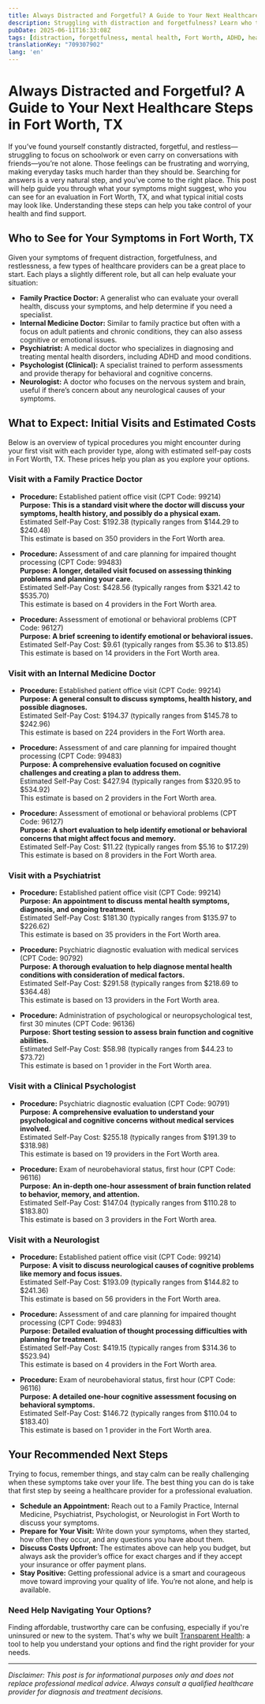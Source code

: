 ```yaml
---
title: Always Distracted and Forgetful? A Guide to Your Next Healthcare Steps in Fort Worth, TX
description: Struggling with distraction and forgetfulness? Learn who to see and what the initial costs might be in Fort Worth, TX to get the care you need.
pubDate: 2025-06-11T16:33:08Z
tags: [distraction, forgetfulness, mental health, Fort Worth, ADHD, healthcare, brain fog, neurobehavioral assessment]
translationKey: "709307902"
lang: 'en'
---
```

# Always Distracted and Forgetful? A Guide to Your Next Healthcare Steps in Fort Worth, TX

If you’ve found yourself constantly distracted, forgetful, and restless—struggling to focus on schoolwork or even carry on conversations with friends—you’re not alone. Those feelings can be frustrating and worrying, making everyday tasks much harder than they should be. Searching for answers is a very natural step, and you’ve come to the right place. This post will help guide you through what your symptoms might suggest, who you can see for an evaluation in Fort Worth, TX, and what typical initial costs may look like. Understanding these steps can help you take control of your health and find support.

## Who to See for Your Symptoms in Fort Worth, TX

Given your symptoms of frequent distraction, forgetfulness, and restlessness, a few types of healthcare providers can be a great place to start. Each plays a slightly different role, but all can help evaluate your situation:

- **Family Practice Doctor:** A generalist who can evaluate your overall health, discuss your symptoms, and help determine if you need a specialist.
- **Internal Medicine Doctor:** Similar to family practice but often with a focus on adult patients and chronic conditions, they can also assess cognitive or emotional issues.
- **Psychiatrist:** A medical doctor who specializes in diagnosing and treating mental health disorders, including ADHD and mood conditions.
- **Psychologist (Clinical):** A specialist trained to perform assessments and provide therapy for behavioral and cognitive concerns.
- **Neurologist:** A doctor who focuses on the nervous system and brain, useful if there’s concern about any neurological causes of your symptoms.

## What to Expect: Initial Visits and Estimated Costs

Below is an overview of typical procedures you might encounter during your first visit with each provider type, along with estimated self-pay costs in Fort Worth, TX. These prices help you plan as you explore your options.

### Visit with a Family Practice Doctor

- **Procedure:** Established patient office visit (CPT Code: 99214)  
  **Purpose:** **This is a standard visit where the doctor will discuss your symptoms, health history, and possibly do a physical exam.**  
  Estimated Self-Pay Cost: $192.38 (typically ranges from $144.29 to $240.48)  
  This estimate is based on 350 providers in the Fort Worth area.

- **Procedure:** Assessment of and care planning for impaired thought processing (CPT Code: 99483)  
  **Purpose:** **A longer, detailed visit focused on assessing thinking problems and planning your care.**  
  Estimated Self-Pay Cost: $428.56 (typically ranges from $321.42 to $535.70)  
  This estimate is based on 4 providers in the Fort Worth area.

- **Procedure:** Assessment of emotional or behavioral problems (CPT Code: 96127)  
  **Purpose:** **A brief screening to identify emotional or behavioral issues.**  
  Estimated Self-Pay Cost: $9.61 (typically ranges from $5.36 to $13.85)  
  This estimate is based on 14 providers in the Fort Worth area.

### Visit with an Internal Medicine Doctor

- **Procedure:** Established patient office visit (CPT Code: 99214)  
  **Purpose:** **A general consult to discuss symptoms, health history, and possible diagnoses.**  
  Estimated Self-Pay Cost: $194.37 (typically ranges from $145.78 to $242.96)  
  This estimate is based on 224 providers in the Fort Worth area.

- **Procedure:** Assessment of and care planning for impaired thought processing (CPT Code: 99483)  
  **Purpose:** **A comprehensive evaluation focused on cognitive challenges and creating a plan to address them.**  
  Estimated Self-Pay Cost: $427.94 (typically ranges from $320.95 to $534.92)  
  This estimate is based on 2 providers in the Fort Worth area.

- **Procedure:** Assessment of emotional or behavioral problems (CPT Code: 96127)  
  **Purpose:** **A short evaluation to help identify emotional or behavioral concerns that might affect focus and memory.**  
  Estimated Self-Pay Cost: $11.22 (typically ranges from $5.16 to $17.29)  
  This estimate is based on 8 providers in the Fort Worth area.

### Visit with a Psychiatrist

- **Procedure:** Established patient office visit (CPT Code: 99214)  
  **Purpose:** **An appointment to discuss mental health symptoms, diagnosis, and ongoing treatment.**  
  Estimated Self-Pay Cost: $181.30 (typically ranges from $135.97 to $226.62)  
  This estimate is based on 35 providers in the Fort Worth area.

- **Procedure:** Psychiatric diagnostic evaluation with medical services (CPT Code: 90792)  
  **Purpose:** **A thorough evaluation to help diagnose mental health conditions with consideration of medical factors.**  
  Estimated Self-Pay Cost: $291.58 (typically ranges from $218.69 to $364.48)  
  This estimate is based on 13 providers in the Fort Worth area.

- **Procedure:** Administration of psychological or neuropsychological test, first 30 minutes (CPT Code: 96136)  
  **Purpose:** **Short testing session to assess brain function and cognitive abilities.**  
  Estimated Self-Pay Cost: $58.98 (typically ranges from $44.23 to $73.72)  
  This estimate is based on 1 provider in the Fort Worth area.

### Visit with a Clinical Psychologist

- **Procedure:** Psychiatric diagnostic evaluation (CPT Code: 90791)  
  **Purpose:** **A comprehensive evaluation to understand your psychological and cognitive concerns without medical services involved.**  
  Estimated Self-Pay Cost: $255.18 (typically ranges from $191.39 to $318.98)  
  This estimate is based on 19 providers in the Fort Worth area.

- **Procedure:** Exam of neurobehavioral status, first hour (CPT Code: 96116)  
  **Purpose:** **An in-depth one-hour assessment of brain function related to behavior, memory, and attention.**  
  Estimated Self-Pay Cost: $147.04 (typically ranges from $110.28 to $183.80)  
  This estimate is based on 3 providers in the Fort Worth area.

### Visit with a Neurologist

- **Procedure:** Established patient office visit (CPT Code: 99214)  
  **Purpose:** **A visit to discuss neurological causes of cognitive problems like memory and focus issues.**  
  Estimated Self-Pay Cost: $193.09 (typically ranges from $144.82 to $241.36)  
  This estimate is based on 56 providers in the Fort Worth area.

- **Procedure:** Assessment of and care planning for impaired thought processing (CPT Code: 99483)  
  **Purpose:** **Detailed evaluation of thought processing difficulties with planning for treatment.**  
  Estimated Self-Pay Cost: $419.15 (typically ranges from $314.36 to $523.94)  
  This estimate is based on 4 providers in the Fort Worth area.

- **Procedure:** Exam of neurobehavioral status, first hour (CPT Code: 96116)  
  **Purpose:** **A detailed one-hour cognitive assessment focusing on behavioral symptoms.**  
  Estimated Self-Pay Cost: $146.72 (typically ranges from $110.04 to $183.40)  
  This estimate is based on 1 provider in the Fort Worth area.

## Your Recommended Next Steps

Trying to focus, remember things, and stay calm can be really challenging when these symptoms take over your life. The best thing you can do is take that first step by seeing a healthcare provider for a professional evaluation.

- **Schedule an Appointment:** Reach out to a Family Practice, Internal Medicine, Psychiatrist, Psychologist, or Neurologist in Fort Worth to discuss your symptoms.
- **Prepare for Your Visit:** Write down your symptoms, when they started, how often they occur, and any questions you have about them.
- **Discuss Costs Upfront:** The estimates above can help you budget, but always ask the provider’s office for exact charges and if they accept your insurance or offer payment plans.
- **Stay Positive:** Getting professional advice is a smart and courageous move toward improving your quality of life. You’re not alone, and help is available.

### Need Help Navigating Your Options?

Finding affordable, trustworthy care can be confusing, especially if you're uninsured or new to the system. That's why we built [Transparent Health](https://transparenthealth.ai): a tool to help you understand your options and find the right provider for your needs.

---

*Disclaimer: This post is for informational purposes only and does not replace professional medical advice. Always consult a qualified healthcare provider for diagnosis and treatment decisions.*